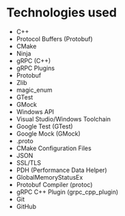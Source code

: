 # Technologies used
- C++
- Protocol Buffers (Protobuf)
- CMake
- Ninja
- gRPC (C++)
- gRPC Plugins
- Protobuf
- Zlib
- magic_enum
- GTest
- GMock
- Windows API
- Visual Studio/Windows Toolchain
- Google Test (GTest)
- Google Mock (GMock)
- .proto
- CMake Configuration Files
- JSON
- SSL/TLS
- PDH (Performance Data Helper)
- GlobalMemoryStatusEx
- Protobuf Compiler (protoc)
- gRPC C++ Plugin (grpc_cpp_plugin)
- Git
- GitHub
